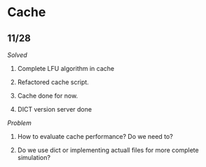 # Cache

## 11/28

*Solved*

1. Complete LFU algorithm in cache

2. Refactored cache script.

3. Cache done for now.

4. DICT version server done

*Problem*

1. How to evaluate cache performance? Do we need to?

2. Do we use dict or implementing actuall files for more complete simulation?
